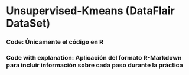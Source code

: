 # Unsupervised-Kmeans (DataFlair DataSet)

### Code: Únicamente el código en R
### Code with explanation: Aplicación del formato R-Markdown para incluir información sobre cada paso durante la práctica
